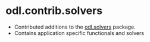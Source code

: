 # odl.contrib.solvers

- Contributed additions to the [odl.solvers](../../solvers) package.
- Contains application specific functionals and solvers
